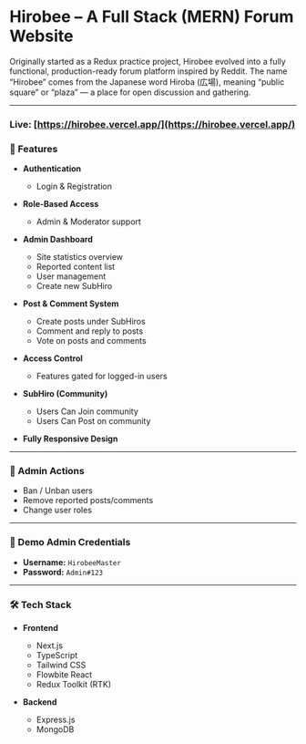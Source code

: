 # Hirobee – A Full Stack (MERN) Forum Website

Originally started as a Redux practice project, Hirobee evolved into a fully functional, production-ready forum platform inspired by Reddit.
The name “Hirobee” comes from the Japanese word Hiroba (広場), meaning “public square” or “plaza” — a place for open discussion and gathering.

---

### Live: [https://hirobee.vercel.app/](https://hirobee.vercel.app/)

### 🚀 Features

-   **Authentication**

    -   Login & Registration

-   **Role-Based Access**

    -   Admin & Moderator support

-   **Admin Dashboard**

    -   Site statistics overview
    -   Reported content list
    -   User management
    -   Create new SubHiro

-   **Post & Comment System**

    -   Create posts under SubHiros
    -   Comment and reply to posts
    -   Vote on posts and comments

-   **Access Control**

    -   Features gated for logged-in users

-   **SubHiro (Community)**

    -   Users Can Join community
    -   Users Can Post on community

-   **Fully Responsive Design**

---

### 🔧 Admin Actions

-   Ban / Unban users
-   Remove reported posts/comments
-   Change user roles

---

### 🔐 Demo Admin Credentials

-   **Username:** `HirobeeMaster`
-   **Password:** `Admin#123`

---

### 🛠️ Tech Stack

-   **Frontend**

    -   Next.js
    -   TypeScript
    -   Tailwind CSS
    -   Flowbite React
    -   Redux Toolkit (RTK)

-   **Backend**

    -   Express.js
    -   MongoDB

